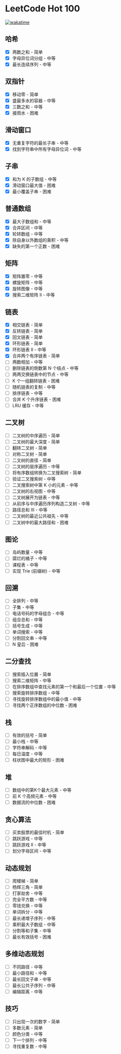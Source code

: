 # LeetCode Hot 100

[![wakatime](https://wakatime.com/badge/user/5b960c5b-a7d7-4a2d-bb6b-fdcef6171837/project/dc31a129-18f3-4e2e-9673-ea66d0871c47.svg)](https://wakatime.com/badge/user/5b960c5b-a7d7-4a2d-bb6b-fdcef6171837/project/dc31a129-18f3-4e2e-9673-ea66d0871c47.svg)

## 哈希
- [X] 两数之和 - 简单
- [X] 字母异位词分组 - 中等
- [X] 最长连续序列 - 中等

## 双指针
- [X] 移动零 - 简单
- [X] 盛最多水的容器 - 中等
- [X] 三数之和 - 中等
- [X] 接雨水 - 困难

## 滑动窗口
- [X] 无重复字符的最长子串 - 中等
- [X] 找到字符串中所有字母异位词 - 中等

## 子串
- [X] 和为 K 的子数组 - 中等
- [X] 滑动窗口最大值 - 困难
- [X] 最小覆盖子串 - 困难

## 普通数组
- [X] 最大子数组和 - 中等
- [X] 合并区间 - 中等
- [X] 轮转数组 - 中等
- [X] 除自身以外数组的乘积 - 中等
- [X] 缺失的第一个正数 - 困难

## 矩阵
- [X] 矩阵置零 - 中等
- [X] 螺旋矩阵 - 中等
- [X] 旋转图像 - 中等
- [X] 搜索二维矩阵 II - 中等

## 链表
- [X] 相交链表 - 简单
- [X] 反转链表 - 简单
- [X] 回文链表 - 简单
- [X] 环形链表 - 简单
- [X] 环形链表 II - 中等
- [X] 合并两个有序链表 - 简单
- [ ] 两数相加 - 中等
- [ ] 删除链表的倒数第 N 个结点 - 中等
- [ ] 两两交换链表中的节点 - 中等
- [ ] K 个一组翻转链表 - 困难
- [ ] 随机链表的复制 - 中等
- [ ] 排序链表 - 中等
- [ ] 合并 K 个升序链表 - 困难
- [ ] LRU 缓存 - 中等

## 二叉树
- [ ] 二叉树的中序遍历 - 简单
- [ ] 二叉树的最大深度 - 简单
- [ ] 翻转二叉树 - 简单
- [ ] 对称二叉树 - 简单
- [ ] 二叉树的直径 - 简单
- [ ] 二叉树的层序遍历 - 中等
- [ ] 将有序数组转换为二叉搜索树 - 简单
- [ ] 验证二叉搜索树 - 中等
- [ ] 二叉搜索树中第 K 小的元素 - 中等
- [ ] 二叉树的右视图 - 中等
- [ ] 二叉树展开为链表 - 中等
- [ ] 从前序与中序遍历序列构造二叉树 - 中等
- [ ] 路径总和 III - 中等
- [ ] 二叉树的最近公共祖先 - 中等
- [ ] 二叉树中的最大路径和 - 困难

## 图论
- [ ] 岛屿数量 - 中等
- [ ] 腐烂的橘子 - 中等
- [ ] 课程表 - 中等
- [ ] 实现 Trie (前缀树) - 中等

## 回溯
- [ ] 全排列 - 中等
- [ ] 子集 - 中等
- [ ] 电话号码的字母组合 - 中等
- [ ] 组合总和 - 中等
- [ ] 括号生成 - 中等
- [ ] 单词搜索 - 中等
- [ ] 分割回文串 - 中等
- [ ] N 皇后 - 困难

## 二分查找
- [ ] 搜索插入位置 - 简单
- [ ] 搜索二维矩阵 - 中等
- [ ] 在排序数组中查找元素的第一个和最后一个位置 - 中等
- [ ] 搜索旋转排序数组 - 中等
- [ ] 寻找旋转排序数组中的最小值 - 中等
- [ ] 寻找两个正序数组的中位数 - 困难

## 栈
- [ ] 有效的括号 - 简单
- [ ] 最小栈 - 中等
- [ ] 字符串解码 - 中等
- [ ] 每日温度 - 中等
- [ ] 柱状图中最大的矩形 - 困难

## 堆
- [ ] 数组中的第K个最大元素 - 中等
- [ ] 前 K 个高频元素 - 中等
- [ ] 数据流的中位数 - 困难

## 贪心算法
- [ ] 买卖股票的最佳时机 - 简单
- [ ] 跳跃游戏 - 中等
- [ ] 跳跃游戏 II - 中等
- [ ] 划分字母区间 - 中等

## 动态规划
- [ ] 爬楼梯 - 简单
- [ ] 杨辉三角 - 简单
- [ ] 打家劫舍 - 中等
- [ ] 完全平方数 - 中等
- [ ] 零钱兑换 - 中等
- [ ] 单词拆分 - 中等
- [ ] 最长递增子序列 - 中等
- [ ] 乘积最大子数组 - 中等
- [ ] 分割等和子集 - 中等
- [ ] 最长有效括号 - 困难

## 多维动态规划
- [ ] 不同路径 - 中等
- [ ] 最小路径和 - 中等
- [ ] 最长回文子串 - 中等
- [ ] 最长公共子序列 - 中等
- [ ] 编辑距离 - 中等

## 技巧
- [ ] 只出现一次的数字 - 简单
- [ ] 多数元素 - 简单
- [ ] 颜色分类 - 中等
- [ ] 下一个排列 - 中等
- [ ] 寻找重复数 - 中等
